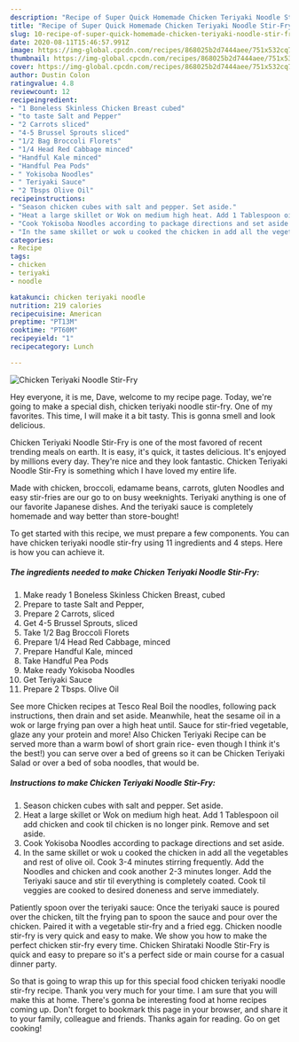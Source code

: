 ```yaml
---
description: "Recipe of Super Quick Homemade Chicken Teriyaki Noodle Stir-Fry"
title: "Recipe of Super Quick Homemade Chicken Teriyaki Noodle Stir-Fry"
slug: 10-recipe-of-super-quick-homemade-chicken-teriyaki-noodle-stir-fry
date: 2020-08-11T15:46:57.991Z
image: https://img-global.cpcdn.com/recipes/868025b2d7444aee/751x532cq70/chicken-teriyaki-noodle-stir-fry-recipe-main-photo.jpg
thumbnail: https://img-global.cpcdn.com/recipes/868025b2d7444aee/751x532cq70/chicken-teriyaki-noodle-stir-fry-recipe-main-photo.jpg
cover: https://img-global.cpcdn.com/recipes/868025b2d7444aee/751x532cq70/chicken-teriyaki-noodle-stir-fry-recipe-main-photo.jpg
author: Dustin Colon
ratingvalue: 4.8
reviewcount: 12
recipeingredient:
- "1 Boneless Skinless Chicken Breast cubed"
- "to taste Salt and Pepper"
- "2 Carrots sliced"
- "4-5 Brussel Sprouts sliced"
- "1/2 Bag Broccoli Florets"
- "1/4 Head Red Cabbage minced"
- "Handful Kale minced"
- "Handful Pea Pods"
- " Yokisoba Noodles"
- " Teriyaki Sauce"
- "2 Tbsps Olive Oil"
recipeinstructions:
- "Season chicken cubes with salt and pepper. Set aside."
- "Heat a large skillet or Wok on medium high heat. Add 1 Tablespoon oil add chicken and cook til chicken is no longer pink. Remove and set aside."
- "Cook Yokisoba Noodles according to package directions and set aside."
- "In the same skillet or wok u cooked the chicken in add all the vegetables and rest of olive oil. Cook 3-4 minutes stirring frequently. Add the Noodles and chicken and cook another 2-3 minutes longer. Add the Teriyaki sauce and stir til everything is completely coated. Cook til veggies are cooked to desired doneness and serve immediately."
categories:
- Recipe
tags:
- chicken
- teriyaki
- noodle

katakunci: chicken teriyaki noodle 
nutrition: 219 calories
recipecuisine: American
preptime: "PT13M"
cooktime: "PT60M"
recipeyield: "1"
recipecategory: Lunch

---
```



![Chicken Teriyaki Noodle Stir-Fry](https://img-global.cpcdn.com/recipes/868025b2d7444aee/751x532cq70/chicken-teriyaki-noodle-stir-fry-recipe-main-photo.jpg)

Hey everyone, it is me, Dave, welcome to my recipe page. Today, we're going to make a special dish, chicken teriyaki noodle stir-fry. One of my favorites. This time, I will make it a bit tasty. This is gonna smell and look delicious.

Chicken Teriyaki Noodle Stir-Fry is one of the most favored of recent trending meals on earth. It is easy, it's quick, it tastes delicious. It's enjoyed by millions every day. They're nice and they look fantastic. Chicken Teriyaki Noodle Stir-Fry is something which I have loved my entire life.

Made with chicken, broccoli, edamame beans, carrots, gluten Noodles and easy stir-fries are our go to on busy weeknights. Teriyaki anything is one of our favorite Japanese dishes. And the teriyaki sauce is completely homemade and way better than store-bought!


To get started with this recipe, we must prepare a few components. You can have chicken teriyaki noodle stir-fry using 11 ingredients and 4 steps. Here is how you can achieve it.

<!--inarticleads1-->

##### The ingredients needed to make Chicken Teriyaki Noodle Stir-Fry:

1. Make ready 1 Boneless Skinless Chicken Breast, cubed
1. Prepare to taste Salt and Pepper,
1. Prepare 2 Carrots, sliced
1. Get 4-5 Brussel Sprouts, sliced
1. Take 1/2 Bag Broccoli Florets
1. Prepare 1/4 Head Red Cabbage, minced
1. Prepare Handful Kale, minced
1. Take Handful Pea Pods
1. Make ready  Yokisoba Noodles
1. Get  Teriyaki Sauce
1. Prepare 2 Tbsps. Olive Oil


See more Chicken recipes at Tesco Real Boil the noodles, following pack instructions, then drain and set aside. Meanwhile, heat the sesame oil in a wok or large frying pan over a high heat until. Sauce for stir-fried vegetable, glaze any your protein and more! Also Chicken Teriyaki Recipe can be served more than a warm bowl of short grain rice- even though I think it&#39;s the best!) you can serve over a bed of greens so it can be Chicken Teriyaki Salad or over a bed of soba noodles, that would be. 

<!--inarticleads2-->

##### Instructions to make Chicken Teriyaki Noodle Stir-Fry:

1. Season chicken cubes with salt and pepper. Set aside.
1. Heat a large skillet or Wok on medium high heat. Add 1 Tablespoon oil add chicken and cook til chicken is no longer pink. Remove and set aside.
1. Cook Yokisoba Noodles according to package directions and set aside.
1. In the same skillet or wok u cooked the chicken in add all the vegetables and rest of olive oil. Cook 3-4 minutes stirring frequently. Add the Noodles and chicken and cook another 2-3 minutes longer. Add the Teriyaki sauce and stir til everything is completely coated. Cook til veggies are cooked to desired doneness and serve immediately.


Patiently spoon over the teriyaki sauce: Once the teriyaki sauce is poured over the chicken, tilt the frying pan to spoon the sauce and pour over the chicken. Paired it with a vegetable stir-fry and a fried egg. Chicken noodle stir-fry is very quick and easy to make. We show you how to make the perfect chicken stir-fry every time. Chicken Shirataki Noodle Stir-Fry is quick and easy to prepare so it&#39;s a perfect side or main course for a casual dinner party. 

So that is going to wrap this up for this special food chicken teriyaki noodle stir-fry recipe. Thank you very much for your time. I am sure that you will make this at home. There's gonna be interesting food at home recipes coming up. Don't forget to bookmark this page in your browser, and share it to your family, colleague and friends. Thanks again for reading. Go on get cooking!
